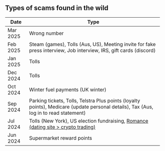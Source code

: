## Types of scams found in the wild 

| Date    | Type  |
| -------- | ------- |
| Mar 2025 | Wrong number    |
| Feb 2025  | Steam (games), Tolls (Aus, US), Meeting invite for fake press interview, Job interview, IRS, gift cards (discord)   |
| Jan 2025 | Tolls    |
| Dec 2024 | Tolls   |
| Oct 2024  | Winter fuel payments (UK winter)    |
| Sep 2024  | Parking tickets, Tolls, Telstra Plus points (loyalty points), Medicare (update personal details), Tax (Aus, log in to read statement)  |
| Jul 2024  | Tolls (New York), US election fundraising, [Romance (dating site > crypto trading)](https://www.bbb.org/scamtracker/lookupscam/869604)    |
| Jun 2024  | Supermarket reward points    |
